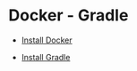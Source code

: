 Docker - Gradle
======================

 - [Install Docker](https://docs.docker.com/engine/installation/)

 - [Install Gradle](https://docs.gradle.org/current/userguide/installation.html)



